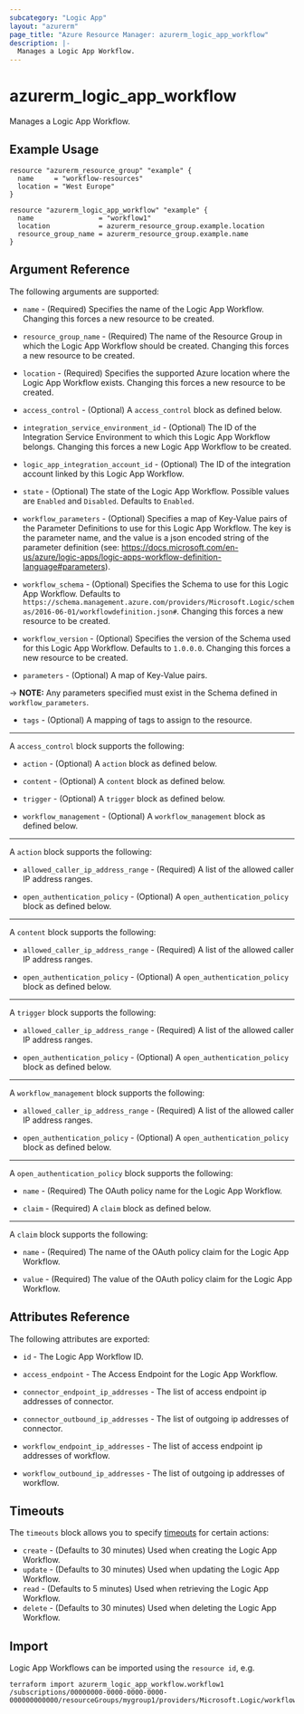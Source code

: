 ```yaml
---
subcategory: "Logic App"
layout: "azurerm"
page_title: "Azure Resource Manager: azurerm_logic_app_workflow"
description: |-
  Manages a Logic App Workflow.
---
```


# azurerm_logic_app_workflow

Manages a Logic App Workflow.

## Example Usage

```hcl
resource "azurerm_resource_group" "example" {
  name     = "workflow-resources"
  location = "West Europe"
}

resource "azurerm_logic_app_workflow" "example" {
  name                = "workflow1"
  location            = azurerm_resource_group.example.location
  resource_group_name = azurerm_resource_group.example.name
}
```

## Argument Reference

The following arguments are supported:

* `name` - (Required) Specifies the name of the Logic App Workflow. Changing this forces a new resource to be created.

* `resource_group_name` - (Required) The name of the Resource Group in which the Logic App Workflow should be created. Changing this forces a new resource to be created.

* `location` - (Required) Specifies the supported Azure location where the Logic App Workflow exists. Changing this forces a new resource to be created.

* `access_control` - (Optional) A `access_control` block as defined below.

* `integration_service_environment_id` - (Optional) The ID of the Integration Service Environment to which this Logic App Workflow belongs.  Changing this forces a new Logic App Workflow to be created.

* `logic_app_integration_account_id` - (Optional) The ID of the integration account linked by this Logic App Workflow.

* `state` - (Optional) The state of the Logic App Workflow. Possible values are `Enabled` and `Disabled`. Defaults to `Enabled`.

* `workflow_parameters` - (Optional) Specifies a map of Key-Value pairs of the Parameter Definitions to use for this Logic App Workflow. The key is the parameter name, and the value is a json encoded string of the parameter definition (see: https://docs.microsoft.com/en-us/azure/logic-apps/logic-apps-workflow-definition-language#parameters).
  
* `workflow_schema` - (Optional) Specifies the Schema to use for this Logic App Workflow. Defaults to `https://schema.management.azure.com/providers/Microsoft.Logic/schemas/2016-06-01/workflowdefinition.json#`. Changing this forces a new resource to be created.

* `workflow_version` - (Optional) Specifies the version of the Schema used for this Logic App Workflow. Defaults to `1.0.0.0`. Changing this forces a new resource to be created.

* `parameters` - (Optional) A map of Key-Value pairs.

-> **NOTE:** Any parameters specified must exist in the Schema defined in `workflow_parameters`.

* `tags` - (Optional) A mapping of tags to assign to the resource.

---

A `access_control` block supports the following:

* `action` - (Optional) A `action` block as defined below.

* `content` - (Optional) A `content` block as defined below.

* `trigger` - (Optional) A `trigger` block as defined below.

* `workflow_management` - (Optional) A `workflow_management` block as defined below.

---

A `action` block supports the following:

* `allowed_caller_ip_address_range` - (Required) A list of the allowed caller IP address ranges.

* `open_authentication_policy` - (Optional) A `open_authentication_policy` block as defined below.

---

A `content` block supports the following:

* `allowed_caller_ip_address_range` - (Required) A list of the allowed caller IP address ranges.

* `open_authentication_policy` - (Optional) A `open_authentication_policy` block as defined below.

---

A `trigger` block supports the following:

* `allowed_caller_ip_address_range` - (Required) A list of the allowed caller IP address ranges.

* `open_authentication_policy` - (Optional) A `open_authentication_policy` block as defined below.

---

A `workflow_management` block supports the following:

* `allowed_caller_ip_address_range` - (Required) A list of the allowed caller IP address ranges.

* `open_authentication_policy` - (Optional) A `open_authentication_policy` block as defined below.

---

A `open_authentication_policy` block supports the following:

* `name` - (Required) The OAuth policy name for the Logic App Workflow.

* `claim` - (Required) A `claim` block as defined below.

---

A `claim` block supports the following:

* `name` - (Required) The name of the OAuth policy claim for the Logic App Workflow.

* `value` - (Required) The value of the OAuth policy claim for the Logic App Workflow.

## Attributes Reference

The following attributes are exported:

* `id` - The Logic App Workflow ID.

* `access_endpoint` - The Access Endpoint for the Logic App Workflow.

* `connector_endpoint_ip_addresses` - The list of access endpoint ip addresses of connector.

* `connector_outbound_ip_addresses` - The list of outgoing ip addresses of connector.

* `workflow_endpoint_ip_addresses` - The list of access endpoint ip addresses of workflow.

* `workflow_outbound_ip_addresses` - The list of outgoing ip addresses of workflow.

## Timeouts

The `timeouts` block allows you to specify [timeouts](https://www.terraform.io/docs/configuration/resources.html#timeouts) for certain actions:

* `create` - (Defaults to 30 minutes) Used when creating the Logic App Workflow.
* `update` - (Defaults to 30 minutes) Used when updating the Logic App Workflow.
* `read` - (Defaults to 5 minutes) Used when retrieving the Logic App Workflow.
* `delete` - (Defaults to 30 minutes) Used when deleting the Logic App Workflow.

## Import

Logic App Workflows can be imported using the `resource id`, e.g.

```shell
terraform import azurerm_logic_app_workflow.workflow1 /subscriptions/00000000-0000-0000-0000-000000000000/resourceGroups/mygroup1/providers/Microsoft.Logic/workflows/workflow1
```
